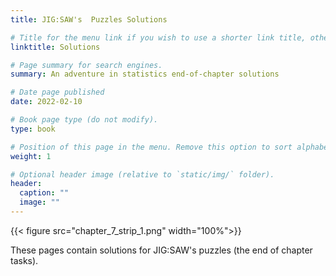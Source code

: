 ```yaml
---
title: JIG:SAW's  Puzzles Solutions

# Title for the menu link if you wish to use a shorter link title, otherwise remove this option.
linktitle: Solutions

# Page summary for search engines.
summary: An adventure in statistics end-of-chapter solutions

# Date page published
date: 2022-02-10

# Book page type (do not modify).
type: book

# Position of this page in the menu. Remove this option to sort alphabetically.
weight: 1

# Optional header image (relative to `static/img/` folder).
header:
  caption: ""
  image: ""
---
```


{{< figure src="chapter_7_strip_1.png" width="100%">}}

These pages contain solutions for JIG:SAW's puzzles (the end of chapter tasks).
